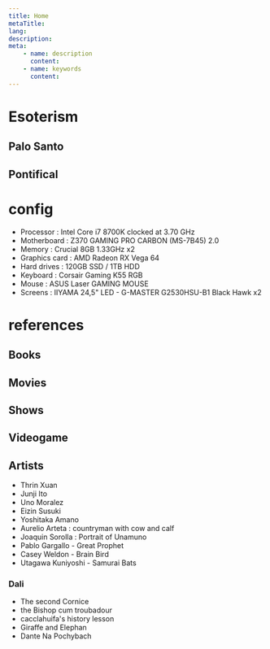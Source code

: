 ```yaml
---
title: Home
metaTitle:
lang:
description:
meta:
    - name: description
      content:
    - name: keywords
      content:
---
```


# Esoterism
## Palo Santo
## Pontifical
# config
- Processor : Intel Core i7 8700K clocked at 3.70 GHz
- Motherboard :  Z370 GAMING PRO CARBON (MS-7B45) 2.0
- Memory : Crucial 8GB 1.33GHz x2
- Graphics card : AMD Radeon RX Vega 64
- Hard drives : 120GB SSD / 1TB HDD
- Keyboard : Corsair Gaming K55 RGB
- Mouse : ASUS Laser GAMING MOUSE
- Screens : IIYAMA 24,5" LED - G-MASTER G2530HSU-B1 Black Hawk x2
# references
## Books
## Movies
## Shows
## Videogame
## Artists
- Thrin Xuan
- Junji Ito
- Uno Moralez
- Eizin Susuki
- Yoshitaka Amano
- Aurelio Arteta : countryman with cow and calf
- Joaquin Sorolla : Portrait of Unamuno
- Pablo Gargallo - Great Prophet
- Casey Weldon - Brain Bird
- Utagawa Kuniyoshi - Samurai Bats
### Dali
- The second Cornice
- the Bishop cum troubadour
- cacclahuifa's history lesson
- Giraffe and Elephan
- Dante Na Pochybach

